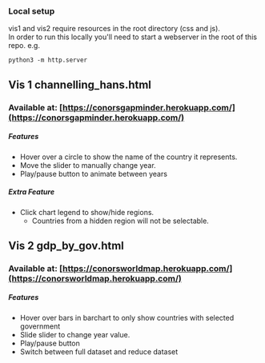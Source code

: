 ### Local setup
vis1 and vis2 require resources in the root directory (css and js).  
In order to run this locally you'll need to start a webserver in the root of this repo. e.g.  
```
python3 -m http.server
```

## Vis 1 channelling\_hans.html 
### Available at: [https://conorsgapminder.herokuapp.com/](https://conorsgapminder.herokuapp.com/)

##### Features
* Hover over a circle to show the name of the country it represents.
* Move the slider to manually change year.
* Play/pause button to animate between years

##### Extra Feature
* Click chart legend to show/hide regions. 
	* Countries from a hidden region will not be selectable.

## Vis 2 gdp\_by\_gov.html
### Available at: [https://conorsworldmap.herokuapp.com/](https://conorsworldmap.herokuapp.com/)

##### Features
* Hover over bars in barchart to only show countries with selected government	
* Slide slider to change year value.
* Play/pause button
* Switch between full dataset and reduce dataset
